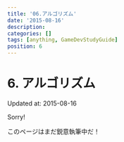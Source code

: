 ```yaml
---
title: '06.アルゴリズム'
date: '2015-08-16'
description:
categories: []
tags: [anything, GameDevStudyGuide]
position: 6
---
```


# 6. アルゴリズム
<p class="created-at">Updated at: 2015-08-16</p>

<div class="apology">
<p class="caption">Sorry!</p>
<p>このページはまだ鋭意執筆中だ！</p>
</div>




